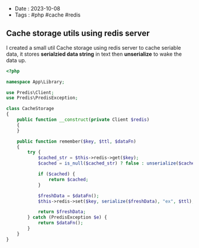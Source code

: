 - Date : 2023-10-08
- Tags : #php #cache #redis

## Cache storage utils using redis server

I created a small util Cache storage using redis server to cache seriable data, it stores **serialzied data string** in text then **unserialize** to wake the data up.

```php
<?php

namespace App\Library;

use Predis\Client;
use Predis\PredisException;

class CacheStorage
{
    public function __construct(private Client $redis)
    {
    }

    public function remember($key, $ttl, $dataFn)
    {
        try {
            $cached_str = $this->redis->get($key);
            $cached = is_null($cached_str) ? false : unserialize($cached_str);

            if ($cached) {
                return $cached;
            }

            $freshData = $dataFn();
            $this->redis->set($key, serialize($freshData), "ex", $ttl);

            return $freshData;
        } catch (PredisException $e) {
            return $dataFn();
        }
    }
}
```
